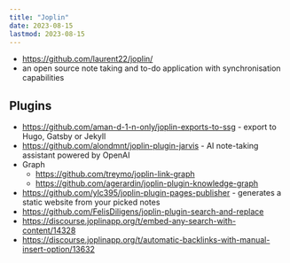 ```yaml
---
title: "Joplin"
date: 2023-08-15
lastmod: 2023-08-15
---
```

- https://github.com/laurent22/joplin/ 
- an open source note taking and to-do application with synchronisation capabilities

## Plugins
- https://github.com/aman-d-1-n-only/joplin-exports-to-ssg - export to Hugo, Gatsby or Jekyll
- https://github.com/alondmnt/joplin-plugin-jarvis - AI note-taking assistant powered by OpenAI
- Graph
	- https://github.com/treymo/joplin-link-graph
	- https://github.com/agerardin/joplin-plugin-knowledge-graph
- https://github.com/ylc395/joplin-plugin-pages-publisher - generates a static website from your picked notes 
- https://github.com/FelisDiligens/joplin-plugin-search-and-replace
- https://discourse.joplinapp.org/t/embed-any-search-with-content/14328
- https://discourse.joplinapp.org/t/automatic-backlinks-with-manual-insert-option/13632